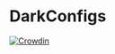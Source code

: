 # DarkConfigs

[![Crowdin](https://badges.crowdin.net/darkconfig/localized.svg)](https://crowdin.com/project/darkconfig)

